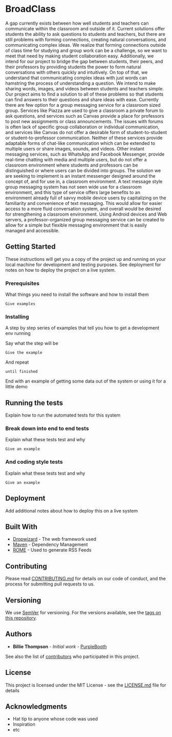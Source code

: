 # BroadClass

A gap currently exists between how well students and teachers can communicate within the classroom and outside of it. Current solutions offer students the ability to ask questions to students and teachers, but there are still problems with forming connections, creating natural conversations, and communicating complex ideas. We realize that forming connections outside of class time for studying and group work can be a challenge, so we want to meet that need by making student collaboration easy. Additionally, we intend for our project to bridge the gap between students, their peers, and their professors by providing students the power to form natural conversations with others quickly and intuitively. On top of that, we understand that communicating complex ideas with just words can hamstring the process of understanding a question. We intend to make sharing words, images, and videos between students and teachers simple. Our project aims to find a solution to all of these problems so that students can find answers to their questions and share ideas with ease.
Currently there are few option for a group messaging service for a classroom sized group. Services like Piazza are used to give a classroom a private forum to ask questions, and services such as Canvas provide a place for professors to post new assignments or class announcements. The issues with forums is often lack of specific group collaboration or individual communication, and services like Canvas do not offer a desirable form of student-to-student or student-to-professor communication. Neither of these services provide adaptable forms of chat-like communication which can be extended to multiple users or share images, sounds, and videos. Other instant messaging services, such as WhatsApp and Facebook Messenger, provide real-time chatting with media and multiple users, but do not offer a classroom environment where students and professors can be distinguished or where users can be divided into groups.
The solution we are seeking to implement is an instant messenger designed around the concept of, and for use in, a classroom environment. A text message style group messaging system has not seen wide use for a classroom environment, and this type of service offers large benefits to an environment already full of savvy mobile device users by capitalizing on the familiarity and convenience of text messaging. This would allow for easier access to a more fluid conversation system, and overall would be desired for strengthening a classroom environment. Using Android devices and Web servers, a professor-organized group messaging service can be created to allow for a simple but flexible messaging environment that is easily managed and accessible. 


## Getting Started

These instructions will get you a copy of the project up and running on your local machine for development and testing purposes. See deployment for notes on how to deploy the project on a live system.

### Prerequisites

What things you need to install the software and how to install them

```
Give examples
```

### Installing

A step by step series of examples that tell you how to get a development env running

Say what the step will be

```
Give the example
```

And repeat

```
until finished
```

End with an example of getting some data out of the system or using it for a little demo

## Running the tests

Explain how to run the automated tests for this system

### Break down into end to end tests

Explain what these tests test and why

```
Give an example
```

### And coding style tests

Explain what these tests test and why

```
Give an example
```

## Deployment

Add additional notes about how to deploy this on a live system

## Built With

* [Dropwizard](http://www.dropwizard.io/1.0.2/docs/) - The web framework used
* [Maven](https://maven.apache.org/) - Dependency Management
* [ROME](https://rometools.github.io/rome/) - Used to generate RSS Feeds

## Contributing

Please read [CONTRIBUTING.md](https://gist.github.com/PurpleBooth/b24679402957c63ec426) for details on our code of conduct, and the process for submitting pull requests to us.

## Versioning

We use [SemVer](http://semver.org/) for versioning. For the versions available, see the [tags on this repository](https://github.com/your/project/tags). 

## Authors

* **Billie Thompson** - *Initial work* - [PurpleBooth](https://github.com/PurpleBooth)

See also the list of [contributors](https://github.com/your/project/contributors) who participated in this project.

## License

This project is licensed under the MIT License - see the [LICENSE.md](LICENSE.md) file for details

## Acknowledgments

* Hat tip to anyone whose code was used
* Inspiration
* etc

